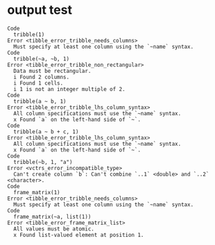 # output test

    Code
      tribble(1)
    Error <tibble_error_tribble_needs_columns>
      Must specify at least one column using the `~name` syntax.
    Code
      tribble(~a, ~b, 1)
    Error <tibble_error_tribble_non_rectangular>
      Data must be rectangular.
      i Found 2 columns.
      i Found 1 cells.
      i 1 is not an integer multiple of 2.
    Code
      tribble(a ~ b, 1)
    Error <tibble_error_tribble_lhs_column_syntax>
      All column specifications must use the `~name` syntax.
      x Found `a` on the left-hand side of `~`.
    Code
      tribble(a ~ b + c, 1)
    Error <tibble_error_tribble_lhs_column_syntax>
      All column specifications must use the `~name` syntax.
      x Found `a` on the left-hand side of `~`.
    Code
      tribble(~b, 1, "a")
    Error <vctrs_error_incompatible_type>
      Can't create column `b`: Can't combine `..1` <double> and `..2` <character>.
    Code
      frame_matrix(1)
    Error <tibble_error_tribble_needs_columns>
      Must specify at least one column using the `~name` syntax.
    Code
      frame_matrix(~a, list(1))
    Error <tibble_error_frame_matrix_list>
      All values must be atomic.
      x Found list-valued element at position 1.

